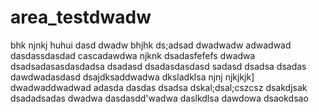 # area_testdwadw
bhk
njnkj
huhui
dasd
dwadw
bhjhk
ds;adsad
dwadwadw
adwadwad
dasdassdasdad
cascadawdwa
njknk
dsadasfefefs
dwadwa
dsadsadasasdasdadsa
dsadasd
dsadasdasdasd
sadasd
dsadsa
dsadas
dawdwadasdasd
dsajdksaddwadwa
dksladklsa
njnj
njkjkjk]
dwadwaddwadwad
adasda
dasdas
dsadsa
dskal;dsal;cszcsz
dsakdjsak
dsadadsadas
dwadwa
dasdasdd'wadwa
daslkdlsa
dawdowa
dsaokdsao
